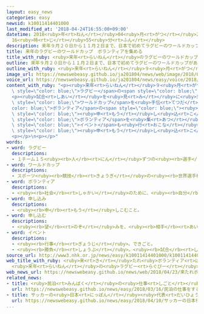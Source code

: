 ```yaml
---
layout: easy_news
categories: easy
newsid: k10011414401000
last_modified_at: '2018-04-24T16:55:00+09:00'
datetime: 2018<ruby>年<rt>ねん</rt></ruby>04<ruby>月<rt>がつ</rt></ruby>24<ruby>日<rt>にち</rt></ruby>
  16<ruby>時<rt>じ</rt></ruby>55<ruby>分<rt>ふん</rt></ruby>
description: 来年９月２０日から１１月２日まで、日本で初めてラグビーのワールドカップがあります。
title: 来年のラグビーのワールドカップ　ボランティアを集める
title_with_ruby: <ruby>来年<rt>らいねん</rt></ruby>のラグビーのワールドカップ　ボランティアを<ruby>集<rt>あつ</rt></ruby>める
outline: 来年９月２０日から１１月２日まで、日本で初めてラグビーのワールドカップがあります。
outline_with_ruby: <ruby>来年<rt>らいねん</rt></ruby>９<ruby>月<rt>がつ</rt></ruby><ruby>２０日<rt>はつか</rt></ruby>から１１<ruby>月<rt>がつ</rt></ruby><ruby>２日<rt>ふつか</rt></ruby>まで、<ruby>日本<rt>にっぽん</rt></ruby>で<ruby>初<rt>はじ</rt></ruby>めてラグビーのワールドカップがあります。
image_url: https://newswebeasy.github.io/ja201804/news/web/image/2018/04/23/K10011414401_1804231738_1804231738_01_02.jpg
voice_url: https://newswebeasy.github.io/ja201804/news/easy/voice/2018/04/24/k10011414401000.mp4
content_with_ruby: "<p><ruby>来年<rt>らいねん</rt></ruby>９<ruby>月<rt>がつ</rt></ruby><ruby>２０日<rt>はつか</rt></ruby>から１１<ruby>月<rt>がつ</rt></ruby><ruby>２日<rt>ふつか</rt></ruby>まで、<ruby>日本<rt>にっぽん</rt></ruby>で<ruby>初<rt>はじ</rt></ruby>めて<span\
  \ style=\"color: blue;\">ラグビー</span>の<span style=\"color: blue;\">ワールドカップ</span>があります。<ruby>試合<rt>しあい</rt></ruby>は１２の<ruby>会場<rt>かいじょう</rt></ruby>で<ruby>行<rt>おこな</rt></ruby>います。</p>\n\
  <p><ruby>試合<rt>しあい</rt></ruby>を<ruby>見<rt>み</rt></ruby>に<ruby>来<rt>き</rt></ruby>た<ruby>人<rt>ひと</rt></ruby>たちの<ruby>案内<rt>あんない</rt></ruby>など、<span\
  \ style=\"color: blue;\">ワールドカップ</span>を<ruby>手伝<rt>てつだ</rt></ruby>う<span style=\"\
  color: blue;\">ボランティア</span>の<span style=\"color: blue;\"><ruby>申<rt>もう</rt></ruby>し<ruby>込<rt>こ</rt></ruby>み</span>が４<ruby>月<rt>がつ</rt></ruby>２３<ruby>日<rt>にち</rt></ruby>から<ruby>始<rt>はじ</rt></ruby>まりました。<ruby>日本語<rt>にほんご</rt></ruby>がわかる１８<ruby>歳<rt>さい</rt></ruby><ruby>以上<rt>いじょう</rt></ruby>の<ruby>人<rt>ひと</rt></ruby>などが<span\
  \ style=\"color: blue;\"><ruby>申<rt>もう</rt></ruby>し<ruby>込<rt>こ</rt></ruby>む</span>ことができます。たくさんの<span\
  \ style=\"color: blue;\">ボランティア</span>を<ruby>集<rt>あつ</rt></ruby>めるため、<ruby>東京<rt>とうきょう</rt></ruby>では<span\
  \ style=\"color: blue;\">イベント</span>も<ruby>行<rt>おこな</rt></ruby>いました。</p>\n<p><span\
  \ style=\"color: blue;\"><ruby>申<rt>もう</rt></ruby>し<ruby>込<rt>こ</rt></ruby>み</span>は７<ruby>月<rt>がつ</rt></ruby>１８<ruby>日<rt>にち</rt></ruby>までインターネットでできます。</p>\n\
  <p></p>\n<p></p>"
words:
- word: ラグビー
  descriptions:
  - １チーム１５<ruby><rb>人</rb><rt>にん</rt></ruby>ずつの<ruby><rb>選手</rb><rt>せんしゅ</rt></ruby>が、<ruby><rb>楕円形</rb><rt>だえんけい</rt></ruby>のボールを、<ruby><rb>持</rb><rt>も</rt></ruby>って<ruby><rb>走</rb><rt>はし</rt></ruby>ったり、けったりして<ruby><rb>相手側</rb><rt>あいてがわ</rt></ruby>のゴールライン<ruby><rb>内</rb><rt>ない</rt></ruby>に<ruby><rb>入</rb><rt>い</rt></ruby>れ、<ruby><rb>得点</rb><rt>とくてん</rt></ruby>を<ruby><rb>争</rb><rt>あらそ</rt></ruby>う<ruby><rb>競技</rb><rt>きょうぎ</rt></ruby>。
- word: ワールドカップ
  descriptions:
  - スポーツ<ruby><rb>競技</rb><rt>きょうぎ</rt></ruby>の<ruby><rb>世界選手権大会</rb><rt>せかいせんしゅけんたいかい</rt></ruby>の<ruby><rb>優勝者</rb><rt>ゆうしょうしゃ</rt></ruby>にあたえられるカップ。また、そのカップを<ruby><rb>争</rb><rt>あらそ</rt></ruby>う<ruby><rb>大会</rb><rt>たいかい</rt></ruby>。<ruby><rb>W杯</rb><rt>ダブリューはい</rt></ruby>。
- word: ボランティア
  descriptions:
  - <ruby><rb>社会</rb><rt>しゃかい</rt></ruby>のために、<ruby><rb>自分</rb><rt>じぶん</rt></ruby>から<ruby><rb>進</rb><rt>すす</rt></ruby>んで、<ruby><rb>無料</rb><rt>むりょう</rt></ruby>で<ruby><rb>奉仕活動</rb><rt>ほうしかつどう</rt></ruby>をする<ruby><rb>人</rb><rt>ひと</rt></ruby>。
- word: 申し込み
  descriptions:
  - <ruby><rb>申</rb><rt>もう</rt></ruby>しこむこと。
- word: 申し込む
  descriptions:
  - <ruby><rb>望</rb><rt>のぞ</rt></ruby>みを、<ruby><rb>相手</rb><rt>あいて</rt></ruby>に<ruby><rb>伝</rb><rt>つた</rt></ruby>える。<ruby><rb>申</rb><rt>もう</rt></ruby>し<ruby><rb>入</rb><rt>い</rt></ruby>れる。
- word: イベント
  descriptions:
  - <ruby><rb>行事</rb><rt>ぎょうじ</rt></ruby>。できごと。
  - <ruby><rb>勝負</rb><rt>しょうぶ</rt></ruby>。<ruby><rb>試合</rb><rt>しあい</rt></ruby>。
source_url: http://www3.nhk.or.jp/news/easy/k10011414401000/k10011414401000.html
web_title_with_ruby: <ruby>来<rt>き</rt></ruby>たれ<ruby>ボランティア<rt>ぼらんてぃあ</rt></ruby>
  <ruby>来年<rt>らいねん</rt></ruby>の<ruby>ラグビー<rt>らぐびー</rt></ruby>Ｗ<ruby>杯<rt>はい</rt></ruby>で１<ruby>万人<rt>まんにん</rt></ruby><ruby>募集<rt>ぼしゅう</rt></ruby>
web_news_url: https://newswebeasy.github.io/news/web/2018/04/23/来たれボランティア-来年のラグビーW杯で1万人募集
related_news:
- title: <ruby>民泊<rt>みんぱく</rt></ruby>の<ruby>仕事<rt>しごと</rt></ruby>をするための<ruby>申<rt>もう</rt></ruby>し<ruby>込<rt>こ</rt></ruby>みが<ruby>始<rt>はじ</rt></ruby>まる
  url: https://newswebeasy.github.io/news/easy/2018/03/16/民泊の仕事をするための申し込みが始まる
- title: サッカーの<ruby>日本<rt>にっぽん</rt></ruby><ruby>代表<rt>だいひょう</rt></ruby>の<ruby>監督<rt>かんとく</rt></ruby>が<ruby>交代<rt>こうたい</rt></ruby>する
  url: https://newswebeasy.github.io/news/easy/2018/04/10/サッカーの日本代表の監督が交代する
...
```

